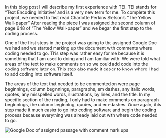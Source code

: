 In this blog post I will describe my first experience with TEI. TEI stands for “Text Encoding Initiative” and is a very new term for me. To complete this project, we needed to first read Charlotte Perkins Stetson’s “The Yellow Wall-paper” After reading the piece I was assigned the second column of page 648 of “The Yellow Wall-paper” and we began the first step to the coding process. 

One of the first steps in the project was going to the assigned Google Doc we had and we started marking up the document with comments where coding needed to go. This step was rather easy for me because it is something that I am used to doing and I am familiar with. We were told what areas of the text to make comments on so we could add code into the coding software later on. This step also made it easier to know where I had to add coding into software itself. 
  
The areas of the text that needed to be commented on were page beginnings, column beginnings, paragraphs, em dashes, any italic words, quotes, any misspelled words, illustrations, by lines, and the title. In my specific section of the reading, I only had to make comments on paragraph beginnings, the column beginning, quotes, and em-dashes. Once again, this step made it much easier to go into coding software and begin the coding process because everything was already laid out with where code needed to go. 

![Google Doc of assigned passage with comment mark ups](https://ashleybaradari.github.io/ashleybaradari/images/GoogleDoc.png)

